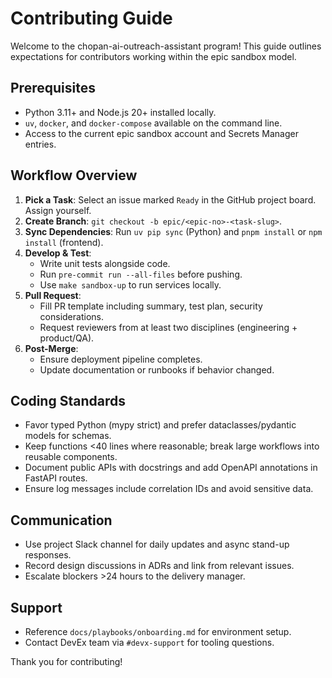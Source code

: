 # Contributing Guide

Welcome to the chopan-ai-outreach-assistant program! This guide outlines expectations for
contributors working within the epic sandbox model.

## Prerequisites
- Python 3.11+ and Node.js 20+ installed locally.
- `uv`, `docker`, and `docker-compose` available on the command line.
- Access to the current epic sandbox account and Secrets Manager entries.

## Workflow Overview
1. **Pick a Task**: Select an issue marked `Ready` in the GitHub project board. Assign yourself.
2. **Create Branch**: `git checkout -b epic/<epic-no>-<task-slug>`.
3. **Sync Dependencies**: Run `uv pip sync` (Python) and `pnpm install` or `npm install` (frontend).
4. **Develop & Test**:
   - Write unit tests alongside code.
   - Run `pre-commit run --all-files` before pushing.
   - Use `make sandbox-up` to run services locally.
5. **Pull Request**:
   - Fill PR template including summary, test plan, security considerations.
   - Request reviewers from at least two disciplines (engineering + product/QA).
6. **Post-Merge**:
   - Ensure deployment pipeline completes.
   - Update documentation or runbooks if behavior changed.

## Coding Standards
- Favor typed Python (mypy strict) and prefer dataclasses/pydantic models for schemas.
- Keep functions <40 lines where reasonable; break large workflows into reusable components.
- Document public APIs with docstrings and add OpenAPI annotations in FastAPI routes.
- Ensure log messages include correlation IDs and avoid sensitive data.

## Communication
- Use project Slack channel for daily updates and async stand-up responses.
- Record design discussions in ADRs and link from relevant issues.
- Escalate blockers >24 hours to the delivery manager.

## Support
- Reference `docs/playbooks/onboarding.md` for environment setup.
- Contact DevEx team via `#devx-support` for tooling questions.

Thank you for contributing!
